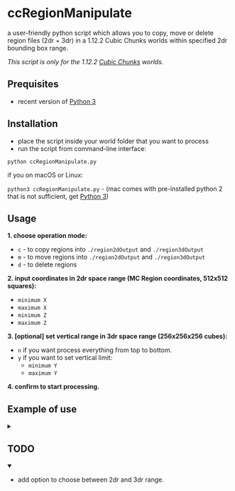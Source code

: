 # ccRegionManipulate
a user-friendly python script which allows you to copy, move or delete region files (2dr + 3dr) in a 1.12.2 Cubic Chunks worlds within specified 2dr bounding box range.

*This script is only for the 1.12.2 [Cubic Chunks](https://github.com/OpenCubicChunks/CubicChunks) worlds.*

## Prequisites
- recent version of [Python 3](https://www.python.org/)


## Installation
- place the script inside your world folder that you want to process
- run the script from command-line interface:

```python ccRegionManipulate.py```

if you on macOS or Linux:

```python3 ccRegionManipulate.py``` - (mac comes with pre-installed python 2 that is not sufficient, get [Python 3](https://www.python.org/))

## Usage

**1. choose operation mode:**
- `c` - to copy regions into `./region2dOutput` and `./region3dOutput`
- `m` - to move regions into `./region2dOutput` and `./region3dOutput`
- `d` - to delete regions

**2. input coordinates in 2dr space range (MC Region coordinates, 512x512 squares):**
- `minimum X`
- `maximum X` 
- `minimum Z`
- `maximum Z`

**3. [optional] set vertical range in 3dr space range (256x256x256 cubes):**
- `n` if you want process everything from top to bottom.
- `y` if you want to set vertical limit:
   - `minimum Y`
   - `maximum Y`

**4. confirm to start processing.**

##  Example of use

<details> <summary></summary> 

  ```
user$ python3 /users/username/minecraft/New World/ccRegionManipulate_mc1.12.2.py 
================================================================================
Possible operation modes:
'c' = copy regions | 'm' = move regions | 'd' = delete regions
Choose an operation mode: c
'copy' mode was selected.
--------------------------------------------------------------------------------
Input coordinates in 2dr space (Minecraft region coordinates):
min x: 20
max x: 200
min z: 10
max z: 300
The bounding box is '181x291' large in 2dr space
--------------------------------------------------------------------------------
[optional]: Do you want to set vertical range in 3dr (256x256x256 cubes) space? (n/y)
(if you don't, all cubes vertically will be processed) n
Vertical range limit was not set
--------------------------------------------------------------------------------
Total number of 2dr files to be processed: 241
Total number of 3dr files to be processed: 1670
--------------------------------------------------------------------------------
The copy operation will be executed in '/users/username/minecraft/New World/'
Do you want to start the copy process? (y/n) n

```
</details>

##  TODO

<details open> <summary></summary> 

- add option to choose between 2dr and 3dr range.
</details>

